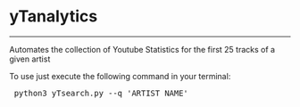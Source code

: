 <h1> yTanalytics </h1>

<hr>

<p> Automates the collection of Youtube Statistics for the first 25 tracks of a given artist</p>

<p> To use just execute the following command in your terminal: </p>

<pre> python3 yTsearch.py --q 'ARTIST NAME' </pre>

